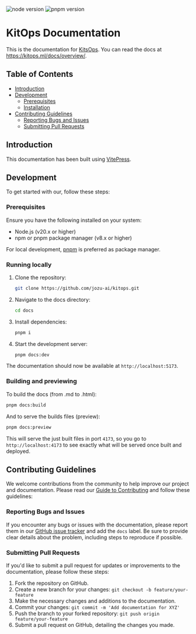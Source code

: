 ![node version](https://img.shields.io/badge/node-v20-brightgreen)
![pnpm version](https://img.shields.io/badge/pnpm-v8-brightgreen)

# KitOps Documentation

This is the documentation for [KitsOps](https://kitops.ml). You can read the docs at https://kitops.ml/docs/overview/.

## Table of Contents

- [Introduction](#introduction)
- [Development](#development)
  * [Prerequisites](#prerequisites)
  * [Installation](#installation)
- [Contributing Guidelines](#contributing-guidelines)
  + [Reporting Bugs and Issues](#reporting-bugs-and-issues)
  + [Submitting Pull Requests](#submitting-pull-requests)

## Introduction

This documentation has been built using [VitePress](https://vitepress.dev/).

## Development

To get started with our, follow these steps:

### Prerequisites

Ensure you have the following installed on your system:
* Node.js (v20.x or higher)
* npm or pnpm package manager (v8.x or higher)

For local development, [pnpm](https://pnpm.io/) is preferred as package manager.

### Running locally

1. Clone the repository:
   ```sh
   git clone https://github.com/jozu-ai/kitops.git
   ```
2. Navigate to the docs directory:
   ```sh
   cd docs
   ```
3. Install dependencies:
   ```sh
   pnpm i
   ```
4. Start the development server:
   ```sh
   pnpm docs:dev
   ```

The documentation should now be available at `http://localhost:5173`.

### Building and previewing

To build the docs (from .md to .html):

```sh
pnpm docs:build
```

And to serve the builds files (preview):

```sh
pnpm docs:preview
```

This will serve the just built files in port `4173`, so you go to `http://localhost:4173` to see exactly what will be served once built and deployed.


## Contributing Guidelines

We welcome contributions from the community to help improve our project and documentation. Please read our [Guide to Contributing](../CONTRIBUTING.md) and follow these guidelines:

### Reporting Bugs and Issues

If you encounter any bugs or issues with the documentation, please report them in our [GitHub issue tracker](https://github.com/jozu-ai/kitops/issues) and add the `docs` label. Be sure to provide clear details about the problem, including steps to reproduce if possible.

### Submitting Pull Requests

If you'd like to submit a pull request for updates or improvements to the documentation, please follow these steps:

1. Fork the repository on GitHub.
2. Create a new branch for your changes: `git checkout -b feature/your-feature`
3. Make the necessary changes and additions to the documentation.
4. Commit your changes: `git commit -m 'Add documentation for XYZ'`
5. Push the branch to your forked repository: `git push origin feature/your-feature`
6. Submit a pull request on GitHub, detailing the changes you made.
